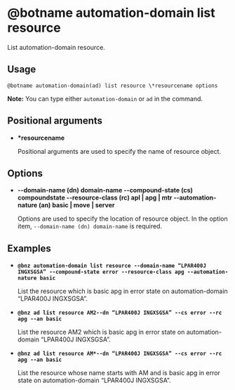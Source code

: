 # @botname automation-domain list resource

List automation-domain resource.

## Usage

`@botname automation-domain(ad) list resource \*resourcename options`

**Note:** You can type either `automation-domain` or `ad` in the command.

## Positional arguments

-   **\*resourcename**

    Positional arguments are used to specify the name of resource object.


## Options

-   **--domain-name \(dn\) domain-name --compound-state \(cs\) compoundstate --resource-class \(rc\) apl \| apg \| mtr --automation-nature \(an\) basic \| move \| server**

    Options are used to specify the location of resource object. In the option item, `--domain-name (dn) domain-name` is required.


## Examples

-   **`@bnz automation-domain list resource --domain-name “LPAR400J INGXSGSA” --compound-state error --resource-class apg --automation-nature basic`**

    List the resource which is basic apg in error state on automation-domain “LPAR400J INGXSGSA”.

-   **`@bnz ad list resource AM2--dn “LPAR400J INGXSGSA” --cs error --rc apg --an basic`**

    List the resource AM2 which is basic apg in error state on automation-domain “LPAR400J INGXSGSA”.

-   **`@bnz ad list resource AM*--dn “LPAR400J INGXSGSA” --cs error --rc apg --an basic`**

    List the resource whose name starts with AM and is basic apg in error state on automation-domain “LPAR400J INGXSGSA”.


